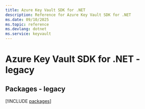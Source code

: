 ```yaml
---
title: Azure Key Vault SDK for .NET
description: Reference for Azure Key Vault SDK for .NET
ms.date: 09/10/2025
ms.topic: reference
ms.devlang: dotnet
ms.service: keyvault
---
```

# Azure Key Vault SDK for .NET - legacy
## Packages - legacy
[!INCLUDE [packages](key-vault-index.md)]